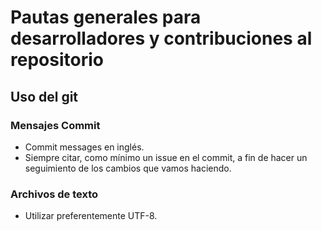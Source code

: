 # Pautas generales para desarrolladores y contribuciones al repositorio #

## Uso del git ##

### Mensajes Commit ###
*  Commit messages en inglés.
*  Siempre citar, como mínimo un issue en el commit, a fin de hacer un seguimiento de los cambios que vamos haciendo.

### Archivos de texto ###
*  Utilizar preferentemente UTF-8.

